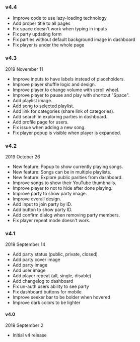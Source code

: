 ### v4.4

- Improve code to use lazy-loading technology
- Add proper title to all pages
- Fix space doesn't work when typing in inputs
- Fix party updating form
- Fix parties without default background image in dashboard
- Fix player is under the whole page


### v4.3

2019 November 11

- Improve inputs to have labels instead of placeholders.
- Improve player shuffle logic and design.
- Improve player to change volume with scroll wheel.
- Improve player to pause and play with shortcut "Space".
- Add playlist image.
- Add song to selected playlist.
- Add link for categories (share link of categories).
- Add search in exploring parties in dashboard.
- Add profile page for users.
- Fix issue when adding a new song.
- Fix player popup is visible when player is expanded.


### v4.2

2019 October 26

- New feature: Popup to show currently playing songs.
- New feature: Songs can be in multiple playlists.
- New feature: Explore public parities from dashboard.
- Improve songs to show their YouTube thumbnails.
- Improve player to not to hide after done playing.
- Improve party to show party image.
- Improve overall design.
- Add input to join party by ID.
- Add button to show party ID.
- Add confirm dialog when removing party members.
- Fix player repeat mode doesn't work.


### v4.1

2019 September 14

- Add party status (public, private, closed)
- Add party cover image
- Add party image
- Add user image
- Add player repeat (all, single, disable)
- Add changelog to dashboard
- Fix un-auth users ability to see party
- Fix dashboard buttons for mobile
- Improve seeker bar to be bolder when hovered
- Improve dark colors to be lighter


#### v4.0

2019 September 2

- Initial v4 release

